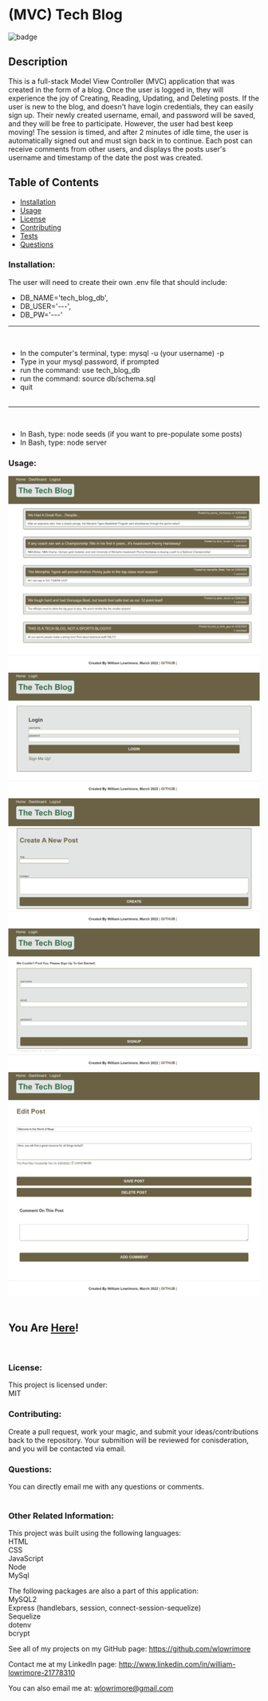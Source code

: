 # (MVC) Tech Blog

![badge](https://img.shields.io/badge/license-MIT-lime)<br />

## Description

This is a full-stack Model View Controller (MVC) application that was created in the form of a blog. Once the user is logged in, they will experience the joy of Creating, Reading, Updating, and Deleting posts. If the user is new to the blog, and doesn't have login credentials, they can easily sign up. Their newly created username, email, and password will be saved, and they will be free to participate. However, the user had best keep moving! The session is timed, and after 2 minutes of idle time, the user is automatically signed out and must sign back in to continue. Each post can receive comments from other users, and displays the posts user's username and timestamp of the date the post was created.

## Table of Contents

- [Installation](#installation)
- [Usage](#usage)
- [License](#license)
- [Contributing](#contributing)
- [Tests](#tests)
- [Questions](#questions)

### Installation:

The user will need to create their own .env file that should include:<br>

- DB_NAME='tech_blog_db',<br>
- DB_USER='---',<br>
- DB_PW='---'<br>

---

<br>

- In the computer's terminal, type: mysql -u (your username) -p<br>
- Type in your mysql password, if prompted
- run the command: use tech_blog_db
- run the command: source db/schema.sql
- quit<br><br>

---

<br>

- In Bash, type: node seeds (if you want to pre-populate some posts)
- In Bash, type: node server

### Usage:

<img src="public\Images\screenshot-1.png" alt="landing page">
<img src="public\Images\screenshot-2.png" alt="login page">
<img src="public\Images\screenshot-3.png" alt="create post">
<img src="public\Images\screenshot-4.png" alt="sign-in page">
<img src="public\Images\screenshot-5.png" alt="edit post / comment"><br><br>

## You Are <a href= "https://github.com/wlowrimore/Vandy-bc-2022-MVC-Tech-Blog-Chlng-14/tree/main" target= "_blank" rel= "noreferrer">Here</a>!

<br>

### License:

This project is licensed under:<br />
MIT

### Contributing:

Create a pull request, work your magic, and submit your ideas/contributions back to the repository. Your submition will be reviewed for conisderation, and you will be contacted via email.

### Questions:

You can directly email me with any questions or comments.<br><br>

### Other Related Information:

This project was built using the following languages:<br />
HTML<br> CSS<br> JavaScript<br> Node<br> MySql<br>

The following packages are also a part of this application:<br>
MySQL2<br> Express (handlebars, session, connect-session-sequelize)<br> Sequelize<br> dotenv<br> bcrypt<br>

See all of my projects on my GitHub page: https://github.com/wlowrimore

Contact me at my LinkedIn page: http://www.linkedin.com/in/william-lowrimore-21778310

You can also email me at: wlowrimore@gmail.com
